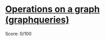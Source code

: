 # [Operations on a graph (graphqueries)](https://training.olinfo.it/#/task/graphqueries/statement)
Score: 0/100
